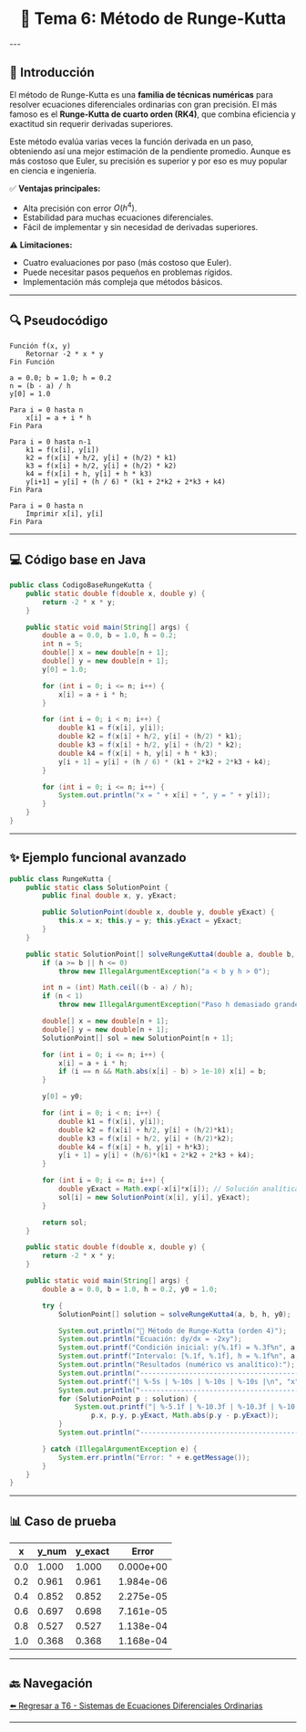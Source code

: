 <div align="center">

# 🎯  Tema 6: Método de Runge-Kutta

</div>
---

## 🚀 Introducción

El método de Runge-Kutta es una **familia de técnicas numéricas** para resolver ecuaciones diferenciales ordinarias con gran precisión. El más famoso es el **Runge-Kutta de cuarto orden (RK4)**, que combina eficiencia y exactitud sin requerir derivadas superiores.

Este método evalúa varias veces la función derivada en un paso, obteniendo así una mejor estimación de la pendiente promedio. Aunque es más costoso que Euler, su precisión es superior y por eso es muy popular en ciencia e ingeniería.

✅ **Ventajas principales:**

* Alta precisión con error $O(h^4)$.
* Estabilidad para muchas ecuaciones diferenciales.
* Fácil de implementar y sin necesidad de derivadas superiores.

⚠️ **Limitaciones:**

* Cuatro evaluaciones por paso (más costoso que Euler).
* Puede necesitar pasos pequeños en problemas rígidos.
* Implementación más compleja que métodos básicos.

---

## 🔍 Pseudocódigo

```text
Función f(x, y)
    Retornar -2 * x * y
Fin Función

a = 0.0; b = 1.0; h = 0.2
n = (b - a) / h
y[0] = 1.0

Para i = 0 hasta n
    x[i] = a + i * h
Fin Para

Para i = 0 hasta n-1
    k1 = f(x[i], y[i])
    k2 = f(x[i] + h/2, y[i] + (h/2) * k1)
    k3 = f(x[i] + h/2, y[i] + (h/2) * k2)
    k4 = f(x[i] + h, y[i] + h * k3)
    y[i+1] = y[i] + (h / 6) * (k1 + 2*k2 + 2*k3 + k4)
Fin Para

Para i = 0 hasta n
    Imprimir x[i], y[i]
Fin Para
```

---

## 💻 Código base en Java

```java
public class CodigoBaseRungeKutta {
    public static double f(double x, double y) {
        return -2 * x * y;
    }

    public static void main(String[] args) {
        double a = 0.0, b = 1.0, h = 0.2;
        int n = 5;
        double[] x = new double[n + 1];
        double[] y = new double[n + 1];
        y[0] = 1.0;

        for (int i = 0; i <= n; i++) {
            x[i] = a + i * h;
        }

        for (int i = 0; i < n; i++) {
            double k1 = f(x[i], y[i]);
            double k2 = f(x[i] + h/2, y[i] + (h/2) * k1);
            double k3 = f(x[i] + h/2, y[i] + (h/2) * k2);
            double k4 = f(x[i] + h, y[i] + h * k3);
            y[i + 1] = y[i] + (h / 6) * (k1 + 2*k2 + 2*k3 + k4);
        }

        for (int i = 0; i <= n; i++) {
            System.out.println("x = " + x[i] + ", y = " + y[i]);
        }
    }
}
```

---

## ✨ Ejemplo funcional avanzado

```java
public class RungeKutta {
    public static class SolutionPoint {
        public final double x, y, yExact;

        public SolutionPoint(double x, double y, double yExact) {
            this.x = x; this.y = y; this.yExact = yExact;
        }
    }

    public static SolutionPoint[] solveRungeKutta4(double a, double b, double h, double y0) {
        if (a >= b || h <= 0)
            throw new IllegalArgumentException("a < b y h > 0");

        int n = (int) Math.ceil((b - a) / h);
        if (n < 1)
            throw new IllegalArgumentException("Paso h demasiado grande");

        double[] x = new double[n + 1];
        double[] y = new double[n + 1];
        SolutionPoint[] sol = new SolutionPoint[n + 1];

        for (int i = 0; i <= n; i++) {
            x[i] = a + i * h;
            if (i == n && Math.abs(x[i] - b) > 1e-10) x[i] = b;
        }

        y[0] = y0;

        for (int i = 0; i < n; i++) {
            double k1 = f(x[i], y[i]);
            double k2 = f(x[i] + h/2, y[i] + (h/2)*k1);
            double k3 = f(x[i] + h/2, y[i] + (h/2)*k2);
            double k4 = f(x[i] + h, y[i] + h*k3);
            y[i + 1] = y[i] + (h/6)*(k1 + 2*k2 + 2*k3 + k4);
        }

        for (int i = 0; i <= n; i++) {
            double yExact = Math.exp(-x[i]*x[i]); // Solución analítica: y = e^(-x²)
            sol[i] = new SolutionPoint(x[i], y[i], yExact);
        }

        return sol;
    }

    public static double f(double x, double y) {
        return -2 * x * y;
    }

    public static void main(String[] args) {
        double a = 0.0, b = 1.0, h = 0.2, y0 = 1.0;

        try {
            SolutionPoint[] solution = solveRungeKutta4(a, b, h, y0);

            System.out.println("🚩 Método de Runge-Kutta (orden 4)");
            System.out.println("Ecuación: dy/dx = -2xy");
            System.out.printf("Condición inicial: y(%.1f) = %.3f%n", a, y0);
            System.out.printf("Intervalo: [%.1f, %.1f], h = %.1f%n", a, b, h);
            System.out.println("Resultados (numérico vs analítico):");
            System.out.println("----------------------------------------------------");
            System.out.printf("| %-5s | %-10s | %-10s | %-10s |\n", "x", "y_num", "y_exact", "Error");
            System.out.println("----------------------------------------------------");
            for (SolutionPoint p : solution) {
                System.out.printf("| %-5.1f | %-10.3f | %-10.3f | %-10.3e |\n",
                    p.x, p.y, p.yExact, Math.abs(p.y - p.yExact));
            }
            System.out.println("----------------------------------------------------");

        } catch (IllegalArgumentException e) {
            System.err.println("Error: " + e.getMessage());
        }
    }
}
```

---

## 📊 Caso de prueba

| x   | y\_num | y\_exact | Error     |
| --- | ------ | -------- | --------- |
| 0.0 | 1.000  | 1.000    | 0.000e+00 |
| 0.2 | 0.961  | 0.961    | 1.984e-06 |
| 0.4 | 0.852  | 0.852    | 2.275e-05 |
| 0.6 | 0.697  | 0.698    | 7.161e-05 |
| 0.8 | 0.527  | 0.527    | 1.138e-04 |
| 1.0 | 0.368  | 0.368    | 1.168e-04 |

---

## 🔙 Navegación

[⬅️ Regresar a T6 - Sistemas de Ecuaciones Diferenciales Ordinarias](https://github.com/Juan200519287393u83/Metodos_Numericos/blob/main/T6%20-%20Soluci%C3%B3n%20de%20Ecuaciones%20Diferenciales/Sistemas%20de%20Ecuaciones%20Diferenciales%20Ordinarias/Introducci%C3%B3n%20a%20los%20SIstemas%20de%20Ecuaciones%20Diferenciales%20Ordinarias.md)

---

